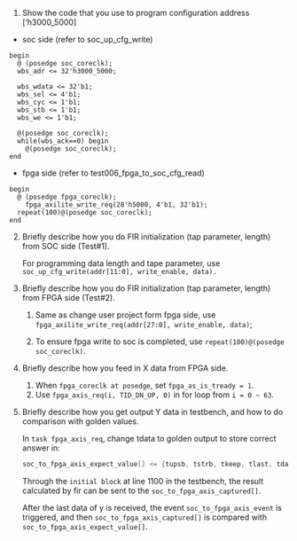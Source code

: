 1. Show the code that you use to program configuration address [‘h3000_5000]

* soc side (refer to soc_up_cfg_write)
```verilog=
begin
  @ (posedge soc_coreclk);
  wbs_adr <= 32'h3000_5000;

  wbs_wdata <= 32'b1;
  wbs_sel <= 4'b1;
  wbs_cyc <= 1'b1;
  wbs_stb <= 1'b1;
  wbs_we <= 1'b1;

  @(posedge soc_coreclk);
  while(wbs_ack==0) begin
    @(posedge soc_coreclk);
end
```
* fpga side (refer to test006_fpga_to_soc_cfg_read)
```verilog=
begin
  @ (posedge fpga_coreclk);
    fpga_axilite_write_req(28'h5000, 4'b1, 32'b1);
  repeat(100)@(posedge soc_coreclk);
end
```
2. Briefly describe how you do FIR initialization (tap parameter, length) from SOC side (Test#1).

    For programming data length and tape parameter, use `soc_up_cfg_write(addr[11:0], write_enable, data).`
3. Briefly describe how you do FIR initialization (tap parameter, length) from FPGA side (Test#2).

    1. Same as change user project form fpga side, use `fpga_axilite_write_req(addr[27:0], write_enable, data)`;
    
    2. To ensure fpga write to soc is completed, use `repeat(100)@(posedge soc_coreclk)`.

4. Briefly describe how you feed in X data from FPGA side.
    1.	When `fpga_coreclk at posedge`, set `fpga_as_is_tready = 1`.
    2.	Use `fpga_axis_req(i, TID_DN_UP, 0)` in for loop from `i = 0 ~ 63`.

5. Briefly describe how you get output Y data in testbench, and how to do comparison with golden values.

    In `task fpga_axis_req`, change tdata to golden output to store correct answer in:
    ```verilog
    soc_to_fpga_axis_expect_value[] <= {tupsb, tstrb, tkeep, tlast, tdata};
    ```

    Through the `initial block` at line 1100 in the testbench, the result calculated by fir can be sent to the `soc_to_fpga_axis_captured[]`.

    After the last data of y is received, the event `soc_to_fpga_axis_event` is triggered, and then `soc_to_fpga_axis_captured[]` is compared with `soc_to_fpga_axis_expect_value[]`.
